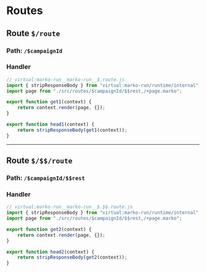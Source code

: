 # Routes

## Route ``$/route``
### Path: ``/$campaignId``
### Handler
```js
// virtual:marko-run__marko-run__$.route.js
import { stripResponseBody } from "virtual:marko-run/runtime/internal";
import page from "./src/routes/$campaignId/$$rest,/+page.marko";

export function get1(context) {
	return context.render(page, {});
}

export function head1(context) {
	return stripResponseBody(get1(context));
}
```
---
## Route ``$/$$/route``
### Path: ``/$campaignId/$$rest``
### Handler
```js
// virtual:marko-run__marko-run__$.$$.route.js
import { stripResponseBody } from "virtual:marko-run/runtime/internal";
import page from "./src/routes/$campaignId/$$rest,/+page.marko";

export function get2(context) {
	return context.render(page, {});
}

export function head2(context) {
	return stripResponseBody(get2(context));
}
```

